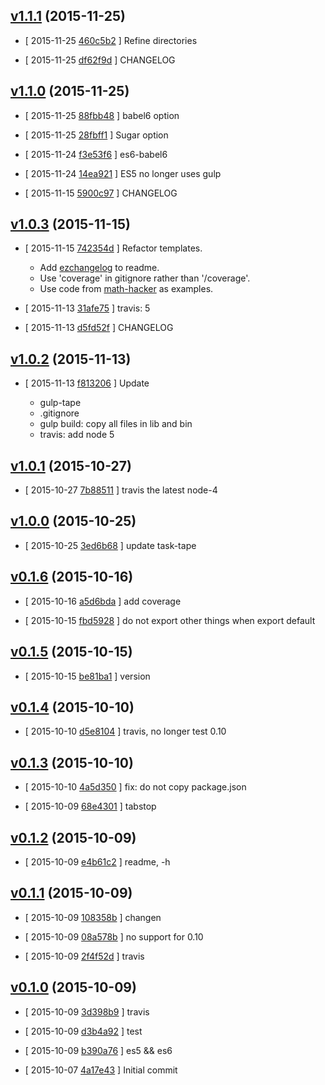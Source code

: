 <!-- LATEST 0dde014 -->

## [v1.1.1](https://github.com/zoubin/javascript-package-boilerplate/commit/0dde014) (2015-11-25)

* [ 2015-11-25 [460c5b2](https://github.com/zoubin/javascript-package-boilerplate/commit/460c5b2) ] Refine directories

* [ 2015-11-25 [df62f9d](https://github.com/zoubin/javascript-package-boilerplate/commit/df62f9d) ] CHANGELOG

## [v1.1.0](https://github.com/zoubin/javascript-package-boilerplate/commit/e18ddfb) (2015-11-25)

* [ 2015-11-25 [88fbb48](https://github.com/zoubin/javascript-package-boilerplate/commit/88fbb48) ] babel6 option

* [ 2015-11-25 [28fbff1](https://github.com/zoubin/javascript-package-boilerplate/commit/28fbff1) ] Sugar option

* [ 2015-11-24 [f3e53f6](https://github.com/zoubin/javascript-package-boilerplate/commit/f3e53f6) ] es6-babel6

* [ 2015-11-24 [14ea921](https://github.com/zoubin/javascript-package-boilerplate/commit/14ea921) ] ES5 no longer uses gulp

* [ 2015-11-15 [5900c97](https://github.com/zoubin/javascript-package-boilerplate/commit/5900c97) ] CHANGELOG

## [v1.0.3](https://github.com/zoubin/javascript-package-boilerplate/commit/ba2f655) (2015-11-15)

* [ 2015-11-15 [742354d](https://github.com/zoubin/javascript-package-boilerplate/commit/742354d) ] Refactor templates.
    
    * Add [ezchangelog](https://github.com/zoubin/ezchangelog) to readme.
    * Use 'coverage' in gitignore rather than '/coverage'.
    * Use code from [math-hacker](https://github.com/zoubin/math-hacker) as
      examples.

* [ 2015-11-13 [31afe75](https://github.com/zoubin/javascript-package-boilerplate/commit/31afe75) ] travis: 5

* [ 2015-11-13 [d5fd52f](https://github.com/zoubin/javascript-package-boilerplate/commit/d5fd52f) ] CHANGELOG

## [v1.0.2](https://github.com/zoubin/javascript-package-boilerplate/commit/d5117d1) (2015-11-13)

* [ 2015-11-13 [f813206](https://github.com/zoubin/javascript-package-boilerplate/commit/f813206) ] Update
    
    * gulp-tape
    * .gitignore
    * gulp build: copy all files in lib and bin
    * travis: add node 5

## [v1.0.1](https://github.com/zoubin/javascript-package-boilerplate/commit/667d4e9) (2015-10-27)

* [ 2015-10-27 [7b88511](https://github.com/zoubin/javascript-package-boilerplate/commit/7b88511) ] travis the latest node-4

## [v1.0.0](https://github.com/zoubin/javascript-package-boilerplate/commit/4c1afe6) (2015-10-25)

* [ 2015-10-25 [3ed6b68](https://github.com/zoubin/javascript-package-boilerplate/commit/3ed6b68) ] update task-tape

## [v0.1.6](https://github.com/zoubin/javascript-package-boilerplate/commit/9ef0f3b) (2015-10-16)

* [ 2015-10-16 [a5d6bda](https://github.com/zoubin/javascript-package-boilerplate/commit/a5d6bda) ] add coverage

* [ 2015-10-15 [fbd5928](https://github.com/zoubin/javascript-package-boilerplate/commit/fbd5928) ] do not export other things when export default

## [v0.1.5](https://github.com/zoubin/javascript-package-boilerplate/commit/7b7ddbc) (2015-10-15)

* [ 2015-10-15 [be81ba1](https://github.com/zoubin/javascript-package-boilerplate/commit/be81ba1) ] version

## [v0.1.4](https://github.com/zoubin/javascript-package-boilerplate/commit/93fa804) (2015-10-10)

* [ 2015-10-10 [d5e8104](https://github.com/zoubin/javascript-package-boilerplate/commit/d5e8104) ] travis, no longer test 0.10

## [v0.1.3](https://github.com/zoubin/javascript-package-boilerplate/commit/a500050) (2015-10-10)

* [ 2015-10-10 [4a5d350](https://github.com/zoubin/javascript-package-boilerplate/commit/4a5d350) ] fix: do not copy package.json

* [ 2015-10-09 [68e4301](https://github.com/zoubin/javascript-package-boilerplate/commit/68e4301) ] tabstop

## [v0.1.2](https://github.com/zoubin/javascript-package-boilerplate/commit/36546f7) (2015-10-09)

* [ 2015-10-09 [e4b61c2](https://github.com/zoubin/javascript-package-boilerplate/commit/e4b61c2) ] readme, -h

## [v0.1.1](https://github.com/zoubin/javascript-package-boilerplate/commit/d132a1c) (2015-10-09)

* [ 2015-10-09 [108358b](https://github.com/zoubin/javascript-package-boilerplate/commit/108358b) ] changen

* [ 2015-10-09 [08a578b](https://github.com/zoubin/javascript-package-boilerplate/commit/08a578b) ] no support for 0.10

* [ 2015-10-09 [2f4f52d](https://github.com/zoubin/javascript-package-boilerplate/commit/2f4f52d) ] travis

## [v0.1.0](https://github.com/zoubin/javascript-package-boilerplate/commit/d647a0e) (2015-10-09)

* [ 2015-10-09 [3d398b9](https://github.com/zoubin/javascript-package-boilerplate/commit/3d398b9) ] travis

* [ 2015-10-09 [d3b4a92](https://github.com/zoubin/javascript-package-boilerplate/commit/d3b4a92) ] test

* [ 2015-10-09 [b390a76](https://github.com/zoubin/javascript-package-boilerplate/commit/b390a76) ] es5 && es6

* [ 2015-10-07 [4a17e43](https://github.com/zoubin/javascript-package-boilerplate/commit/4a17e43) ] Initial commit

